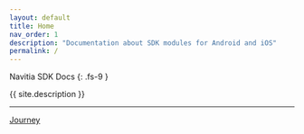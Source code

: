 ```yaml
---
layout: default
title: Home
nav_order: 1
description: "Documentation about SDK modules for Android and iOS"
permalink: /
---
```


Navitia SDK Docs
{: .fs-9 }

{{ site.description }}

---

<!-- [Around Me](/navitia_sdk_docs/around-me) -->
<!-- [Book]() -->
[Journey](/navitia_sdk_docs/journey)
<!-- [NFC]() -->
<!-- [Ticket]() -->
<!-- [Expert]() -->
<!-- [Partners]() -->
